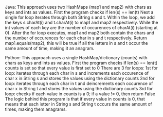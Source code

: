 <!-- Assuming String s and String t both consist of lowercase letters -->

Java: 
    This approach uses two HashMaps (map1 and map2) with chars as keys and ints as values. 
    First the program checks if len(s) == len(t)
    Next a single for loop iterates through both String s and t. 
    Within the loop, we add the keys s.charAt(i) and t.charAt(i) to map1 and map2 respectively.
    While the int values of each key are the number of occurences of charAt(i) (starting at 0).
    After the for loop executes, map1 and map2 both contain the chars and the number of occurences for each char in s and t respectively.
    Return map1.equals(map2), this will be true if all the letters in s and t occur the same amount of time, making it an anagram. 

Python: 
    This approach uses a single HashMap/dictionary (counts) with chars as keys and ints as values.
    First the program checks if len(s) == len(t)
    counts is set so that every value is first set to 0 
    There are 3 for loops: 
        1st for loop: iterates through each char in s and increments each occurence of char x in String s and stores the values using the dictionary counts
        2nd for loop: iterates through each char in t and deincrements each occurence of char x in String t and stores the values using the dictionary counts
        3rd for loop: checks if each value in counts is a 0; if a value != 0, then return False
    The logic behind this program is that if every value in counts is 0, that means that each letter in String s and String t occurs the same amount of times, making them anagrams.
    